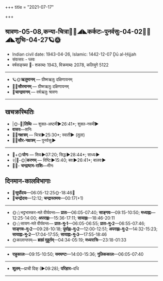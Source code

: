 +++
title = "2021-07-17"

+++
## श्रावणः-05-08,कन्या-चित्रा🌛🌌◢◣कर्कटः-पुनर्वसुः-04-02🌌🌞◢◣शुचिः-04-27🪐🌞
- Indian civil date: 1943-04-26, Islamic: 1442-12-07 Ḏū al-Ḥijjah
- संवत्सरः - प्लवः
- वर्षसङ्ख्या 🌛- शकाब्दः 1943, विक्रमाब्दः 2078, कलियुगे 5122
___________________
- 🪐🌞**ऋतुमानम्** — ग्रीष्मऋतुः दक्षिणायनम्
- 🌌🌞**सौरमानम्** — ग्रीष्मऋतुः दक्षिणायनम्
- 🌛**चान्द्रमानम्** — वर्षऋतुः श्रावणः
___________________


## खचक्रस्थितिः
- |🌞-🌛|**तिथिः** — शुक्ल-अष्टमी►26:41*; शुक्ल-नवमी►  
- **वासरः**—शनिः  
- 🌌🌛**नक्षत्रम्** — चित्रा►25:30*; स्वाती► (तुला)  
- 🌌🌞**सौर-नक्षत्रम्** — पुनर्वसुः►  
___________________
- 🌛+🌞**योगः** — शिवः►07:20; सिद्धः►28:44*; साध्यः►  
- २|🌛-🌞|**करणम्** — विष्टिः►15:40; बवः►26:41*; बालवः►  
- 🌌🌛- **चन्द्राष्टम-राशिः**—मीनः  


## दिनमान-कालविभागाः
- 🌅**सूर्योदयः**—06:05-12:25🌞️-18:46🌇  
- 🌛**चन्द्रोदयः**—12:12; **चन्द्रास्तमयः**—00:17(+1)  
___________________
- 🌞⚝भट्टभास्कर-मते वीर्यवन्तः— **प्रातः**—06:05-07:40; **साङ्गवः**—09:15-10:50; **मध्याह्नः**—12:25-14:00; **अपराह्णः**—15:36-17:11; **सायाह्नः**—18:46-20:11  
- 🌞⚝सायण-मते वीर्यवन्तः— **प्रातः-मु॰1**—06:05-06:55; **प्रातः-मु॰2**—06:55-07:46; **साङ्गवः-मु॰2**—09:28-10:18; **पूर्वाह्णः-मु॰2**—12:00-12:51; **अपराह्णः-मु॰2**—14:32-15:23; **सायाह्नः-मु॰2**—17:04-17:55; **सायाह्नः-मु॰3**—17:55-18:46  
- 🌞कालान्तरम्— **ब्राह्मं मुहूर्तम्**—04:34-05:19; **मध्यरात्रिः**—23:18-01:33  
___________________
- **राहुकालः**—09:15-10:50; **यमघण्टः**—14:00-15:36; **गुलिककालः**—06:05-07:40  
___________________
- **शूलम्**—प्राची दिक् (►09:28); **परिहारः**–दधि  
___________________
